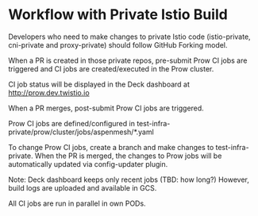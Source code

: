 # Workflow with Private Istio Build
Developers who need to make changes to private Istio code (istio-private, cni-private and proxy-private) should follow GitHub Forking model.

When a PR is created in those private repos, pre-submit Prow CI jobs are triggered and CI jobs are created/executed in the Prow cluster.

CI job status will be displayed in the Deck dashboard at http://prow.dev.twistio.io

When a PR merges, post-submit Prow CI jobs are triggered.

Prow CI jobs are defined/configured in test-infra-private/prow/cluster/jobs/aspenmesh/*.yaml

To change Prow CI jobs, create a branch and make changes to test-infra-private. When the PR is merged, the changes to Prow jobs will be automatically updated via config-updater plugin.

Note: Deck dashboard keeps only recent jobs (TBD: how long?)
However, build logs are uploaded and available in GCS.

All CI jobs are run in parallel in own PODs.
